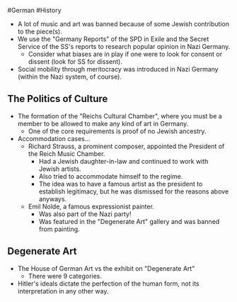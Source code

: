 #German #History
- A lot of music and art was banned because of some Jewish contribution to the piece(s).
- We use the "Germany Reports" of the SPD in Exile and the Secret Service of the SS's reports to research popular opinion in Nazi Germany.
	- Consider what biases are in play if one were to look for consent or dissent (look for SS for dissent).
- Social mobility through meritocracy was introduced in Nazi Germany (within the Nazi system, of course).
## The Politics of Culture
- The formation of the "Reichs Cultural Chamber", where you must be a member to be allowed to make any kind of art in Germany.
	- One of the core requirements is proof of no Jewish ancestry.
- Accommodation cases...
	- Richard Strauss, a prominent composer, appointed the President of the Reich Music Chamber.
		- Had a Jewish daughter-in-law and continued to work with Jewish artists.
		- Also tried to accommodate himself to the regime.
		- The idea was to have a famous artist as the president to establish legitimacy, but he was dismissed for the reasons above anyways.
	- Emil Nolde, a famous expressionist painter. 
		- Was also part of the Nazi party!
		- Was featured in the "Degenerate Art" gallery and was banned from painting.

## Degenerate Art
- The House of German Art vs the exhibit on "Degenerate Art"
	- There were 9 categories.
- Hitler's ideals dictate the perfection of the human form, not its interpretation in any other way.